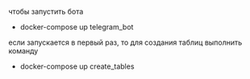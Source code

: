 чтобы запустить бота
- docker-compose up telegram_bot

если запускается в первый раз, то для создания таблиц выполнить команду
- docker-compose up create_tables
